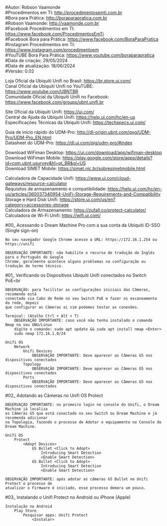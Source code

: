 #Autor: Robson Vaamonde<br>
#Procedimentos em TI: http://procedimentosemti.com.br<br>
#Bora para Prática: http://boraparapratica.com.br<br>
#Robson Vaamonde: http://vaamonde.com.br<br>
#Facebook Procedimentos em TI: https://www.facebook.com/ProcedimentosEmTi<br>
#Facebook Bora para Prática: https://www.facebook.com/BoraParaPratica<br>
#Instagram Procedimentos em TI: https://www.instagram.com/procedimentoem<br>
#YouTUBE Bora Para Prática: https://www.youtube.com/boraparapratica<br>
#Data de criação: 29/05/2024<br>
#Data de atualização: 18/06/2024<br>
#Versão: 0.02

Loja Oficial da Ubiquiti Unifi no Brasil: https://br.store.ui.com/<br>
Canal Oficial da Ubiquiti Unifi no YouTUBE: https://www.youtube.com/UBNTBR<br>
Comunidade Oficial da Ubiquiti Unifi no Facebook: https://www.facebook.com/groups/ubnt.unifi.br

Site Oficial da Ubiquiti Unifi: https://ui.com/<br>
Central de Ajuda da Ubiquiti Unifi: https://help.ui.com/hc/en-us<br>
Especificações Técnicas da Ubiquiti Unifi: https://techspecs.ui.com/

Guia de início rápido do UDM-Pro: http://dl-origin.ubnt.com/qsg/UDM-Pro/UDM-Pro_EN.html<br>
Datasheet do UDM-Pro: https://dl.ui.com/qig/udm-pro/#index

Download WiFiman Desktop: https://ui.com/download/app/wifiman-desktop<br>
Download WiFiman Mobile: https://play.google.com/store/apps/details?id=com.ubnt.usurvey&hl=pt_BR&gl=US<br>
Download SIMET Mobile: https://simet.nic.br/sobresimetmobile.html

Calculadora de Capacidade Unifi: https://www.ui.com/cloud-gateways/resource-calculator<br>
Requisitos de armazenamento e compatibilidade: https://help.ui.com/hc/en-us/articles/360037340954-UniFi-Storage-Requirements-and-Compatibility<br>
Storage e Hard Disk Unifi: https://store.ui.com/us/en?category=accessories-storage<br>
Calculadora de Armazenamento: https://zufall.co/protect-calculator/<br>
Calculadora de Wi-Fi Unifi: https://wifi.ui.com/

#00_ Acessando o Dream Machine Pro com a sua conta da Ubiquiti ID-SSO (Single sign-on)<br>

	No seu navegador Google Chrome acesse a URL: https://172.16.1.254 ou https://unifi
	
	OBSERVAÇÃO IMPORTANTE: não habilite o recurso de tradução do Inglês para o Português do Google
	Chrome, geralmente acontece alguns problemas na configuração ou tradução do termo técnico.

#01_ Verificando os Dispositivos Ubiquiti Unifi conectados no Switch PoE<br
	
	OBSERVAÇÃO: para facilitar as configurações iniciais das Câmeras, recomendo está
	conectado via Cabo de Rede no seu Switch PoE e fazer os escaneamento da rede, depois
	que configurar as Câmeras ai sim podemos testar as conexões.

	Terminal: (Atalho Ctrl + Alt + T)
		OBSERVAÇÃO IMPORTANTE: caso você não tenha instalado o comando Nmap no seu GNU/Linux
		digite o comando: sudo apt update && sudo apt install nmap <Enter>
		sudo nmap 172.16.1.0/24
	
	Unifi OS
		Network
			Unifi Devices
				OBSERVAÇÃO IMPORTANTE: Deve aparecer as Câmeras G5 nos dispositivos conectados
			Topology
				OBSERVAÇÃO IMPORTANTE: Deve aparecer as Câmeras G5 nos dispositivos conectados
			Ports
				OBSERVAÇÃO IMPORTANTE: Deve aparecer as Câmeras G5 nos dispositivos conectados

#02_ Adotando as Câmeras no Unifi OS Protect<br>

	OBSERVAÇÃO IMPORTANTE: no primeiro login no console do Unifi, o Dream Machine já localiza
	os Câmeras G5 que está conectado no seu Switch ou Dream Machine e já recomenda adicionar 
	na Topologia, fazendo o processo de Adotar o equipamento no Console do Dream Machine.

	Unifi OS
		Protect
			<Adopt Devices>
				G5 Bullet <Click to Adopt>
					Introducing Smart Detection
					<Enable Smart Detection>
				G5 Bullet <Click to Adopt>
					Introducing Smart Detection
					<Enable Smart Detection>
	
	OBSERVAÇÃO IMPORTANTE: após adotar as câmeras G5 Bullet no Unifi Protect o processo de 
	atualizar o Firmware é iniciado, esse processo demora um pouco.

#03_ Instalando o Unifi Protect no Android ou iPhone (Apple)<br>

	Instalação no Android
		Play Store
			Pesquisar apps: Unifi Protect
				<Instalar>